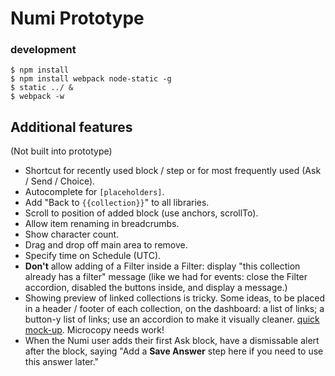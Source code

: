 # Numi Prototype

### development

```
$ npm install
$ npm install webpack node-static -g
$ static ../ &
$ webpack -w
```

## Additional features

(Not built into prototype)

* Shortcut for recently used block / step or for most frequently used (Ask / Send / Choice).
* Autocomplete for `[placeholders]`.
* Add "Back to `{{collection}}`" to all libraries.
* Scroll to position of added block (use anchors, scrollTo).
* Allow item renaming in breadcrumbs.
* Show character count.
* Drag and drop off main area to remove.
* Specify time on Schedule (UTC).
* **Don't** allow adding of a Filter inside a Filter: display "this collection already has a filter" message (like we had for events: close the Filter accordion, disabled the buttons inside, and display a message.)
* Showing preview of linked collections is tricky. Some ideas, to be placed in a header / footer of each collection, on the dashboard: a list of links; a button-y list of links; use an accordion to make it visually cleaner. [quick mock-up](https://trello-attachments.s3.amazonaws.com/55a8eee78fd1ef63c610d001/2560x1240/607b529d4966bf7cb6ad4befe3c2b472/linked-collections.png). Microcopy needs work!
* When the Numi user adds their first Ask block, have a dismissable alert after the block, saying "Add a **Save Answer** step here if you need to use this answer later."

